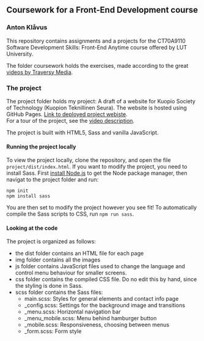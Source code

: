 ## Coursework for a Front-End Development course
### Anton Klåvus

This repository contains assignments and a projects for the CT70A9110 Software Development Skills: Front-End Anytime course offered by LUT University.

The folder coursework holds the exercises, made according to the great [videos by Traversy Media](https://www.youtube.com/watch?embed=no&v=gYzHS-n2gqU).

### The project

The project folder holds my project: A draft of a website for Kuopio Society of Technology (Kuopion Teknillinen Seura).  The website is hosted using GitHub Pages. [Link to deployed project webiste](https://antonvsdata.github.io/frontend_anytime/).  
For a tour of the project, see the [video description](https://youtu.be/BISOIrZmS9s).

The project is built with HTML5, Sass and vanilla JavaScript.

#### Running the project locally
To view the project locally, clone the repository, and open the file ```project/dist/index.html```. If you want to modify the project, you need to install Sass. First [install Node.js](https://nodejs.org/en/download/) to get the Node package manager, then navigat to the project folder and run:

```
npm init
npm install sass
```

You are then set to modify the project however you see fit! To automatically compile the Sass scripts to CSS, run ```npm run sass```.

#### Looking at the code

The project is organized as follows:

- the dist folder contains an HTML file for each page
- img folder contains all the images
- js folder contains JavaScript files used to change the language and control menu behaviour for smaller screens.
- css folder contains the compiled CSS file. Do no edit this by hand, since the styling is done in Sass.
- scss folder contains the Sass files:
  - main.scss: Styles for general elements and contact info page
  - _config.scss: Settings for the background image and transitions
  - _menu.scss: Horizontal navigation bar
  - _menu_mobile.scss: Menu behind hamburger button
  - _mobile.scss: Responsiveness, choosing between menus
  - _form.scss: Form style
